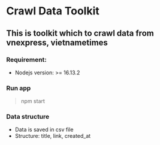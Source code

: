 # Crawl Data Toolkit

## This is toolkit which to crawl data from vnexpress, vietnametimes

### Requirement:

-   Nodejs version: >= 16.13.2

### Run app

> npm start

### Data structure

-   Data is saved in csv file
-   Structure: title, link, created_at
